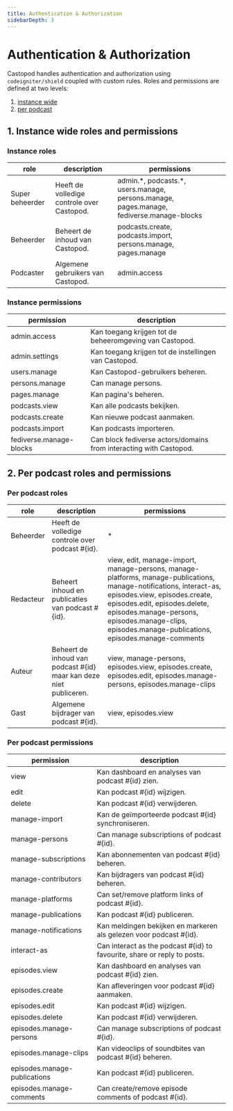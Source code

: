 ```yaml
---
title: Authentication & Authorization
sidebarDepth: 3
---
```


# Authentication & Authorization

Castopod handles authentication and authorization using `codeigniter/shield`
coupled with custom rules. Roles and permissions are defined at two levels:

1. [instance wide](#1-instance-wide-roles-and-permissions)
2. [per podcast](#2-per-podcast-roles-and-permissions)

## 1. Instance wide roles and permissions

### Instance roles

<!-- AUTH-INSTANCE-ROLES-LIST:START - Do not remove or modify this section -->

| role            | description                                | permissions                                                                                |
| --------------- | ------------------------------------------ | ------------------------------------------------------------------------------------------ |
| Super beheerder | Heeft de volledige controle over Castopod. | admin.\*, podcasts.\*, users.manage, persons.manage, pages.manage, fediverse.manage-blocks |
| Beheerder       | Beheert de inhoud van Castopod.            | podcasts.create, podcasts.import, persons.manage, pages.manage                             |
| Podcaster       | Algemene gebruikers van Castopod.          | admin.access                                                                               |

<!-- AUTH-INSTANCE-ROLES-LIST:END -->

### Instance permissions

<!-- AUTH-INSTANCE-PERMISSIONS-LIST:START - Do not remove or modify this section -->

| permission              | description                                                        |
| ----------------------- | ------------------------------------------------------------------ |
| admin.access            | Kan toegang krijgen tot de beheeromgeving van Castopod.            |
| admin.settings          | Kan toegang krijgen tot de instellingen van Castopod.              |
| users.manage            | Kan Castopod-gebruikers beheren.                                   |
| persons.manage          | Can manage persons.                                                |
| pages.manage            | Kan pagina's beheren.                                              |
| podcasts.view           | Kan alle podcasts bekijken.                                        |
| podcasts.create         | Kan nieuwe podcast aanmaken.                                       |
| podcasts.import         | Kan podcasts importeren.                                           |
| fediverse.manage-blocks | Can block fediverse actors/domains from interacting with Castopod. |

<!-- AUTH-INSTANCE-PERMISSIONS-LIST:END -->

## 2. Per podcast roles and permissions

### Per podcast roles

<!-- AUTH-PODCAST-ROLES-LIST:START - Do not remove or modify this section -->

| role      | description                                                        | permissions                                                                                                                                                                                                                                                                                 |
| --------- | ------------------------------------------------------------------ | ------------------------------------------------------------------------------------------------------------------------------------------------------------------------------------------------------------------------------------------------------------------------------------------- |
| Beheerder | Heeft de volledige controle over podcast #{id}.                    | \*                                                                                                                                                                                                                                                                                          |
| Redacteur | Beheert inhoud en publicaties van podcast #{id}.                   | view, edit, manage-import, manage-persons, manage-platforms, manage-publications, manage-notifications, interact-as, episodes.view, episodes.create, episodes.edit, episodes.delete, episodes.manage-persons, episodes.manage-clips, episodes.manage-publications, episodes.manage-comments |
| Auteur    | Beheert de inhoud van podcast #{id} maar kan deze niet publiceren. | view, manage-persons, episodes.view, episodes.create, episodes.edit, episodes.manage-persons, episodes.manage-clips                                                                                                                                                                         |
| Gast      | Algemene bijdrager van podcast #{id}.                              | view, episodes.view                                                                                                                                                                                                                                                                         |

<!-- AUTH-PODCAST-ROLES-LIST:END -->

### Per podcast permissions

<!-- AUTH-PODCAST-PERMISSIONS-LIST:START - Do not remove or modify this section -->

| permission                   | description                                                              |
| ---------------------------- | ------------------------------------------------------------------------ |
| view                         | Kan dashboard en analyses van podcast #{id} zien.                        |
| edit                         | Kan podcast #{id} wijzigen.                                              |
| delete                       | Kan podcast #{id} verwijderen.                                           |
| manage-import                | Kan de geïmporteerde podcast #{id} synchroniseren.                       |
| manage-persons               | Can manage subscriptions of podcast #{id}.                               |
| manage-subscriptions         | Kan abonnementen van podcast #{id} beheren.                              |
| manage-contributors          | Kan bijdragers van podcast #{id} beheren.                                |
| manage-platforms             | Can set/remove platform links of podcast #{id}.                          |
| manage-publications          | Kan podcast #{id} publiceren.                                            |
| manage-notifications         | Kan meldingen bekijken en markeren als gelezen voor podcast #{id}.       |
| interact-as                  | Can interact as the podcast #{id} to favourite, share or reply to posts. |
| episodes.view                | Kan dashboard en analyses van podcast #{id} zien.                        |
| episodes.create              | Kan afleveringen voor podcast #{id} aanmaken.                            |
| episodes.edit                | Kan podcast #{id} wijzigen.                                              |
| episodes.delete              | Kan podcast #{id} verwijderen.                                           |
| episodes.manage-persons      | Can manage subscriptions of podcast #{id}.                               |
| episodes.manage-clips        | Kan videoclips of soundbites van podcast #{id} beheren.                  |
| episodes.manage-publications | Kan podcast #{id} publiceren.                                            |
| episodes.manage-comments     | Can create/remove episode comments of podcast #{id}.                     |

<!-- AUTH-PODCAST-PERMISSIONS-LIST:END -->
